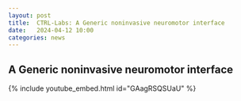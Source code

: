 ```yaml
---
layout: post
title:  CTRL-Labs: A Generic noninvasive neuromotor interface
date:   2024-04-12 10:00
categories: news
---
```



## A Generic noninvasive neuromotor interface

{% include youtube_embed.html id="GAagRSQSUaU" %}

